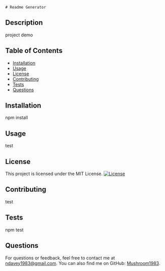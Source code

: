 
    # Readme Generator

  ## Description
  project demo

  ## Table of Contents
  - [Installation](#installation)
  - [Usage](#usage)
  - [License](#license)
  - [Contributing](#contributing)
  - [Tests](#tests)
  - [Questions](#questions)

  ## Installation
  npm install

  ## Usage
  test

  ## License
  This project is licensed under the MIT License. [![License](https://img.shields.io/badge/License-MIT-blue.svg)](LICENSE)

  ## Contributing
  test

  ## Tests
  npm test

  ## Questions
  For questions or feedback, feel free to contact me at ndavey1983@gmail.com. You can also find me on GitHub: [Mushroom1983](https://github.com/Mushroom1983).
  